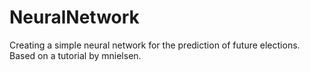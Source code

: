 # NeuralNetwork
Creating a simple neural network for the prediction of future elections. Based on a tutorial by mnielsen. 
